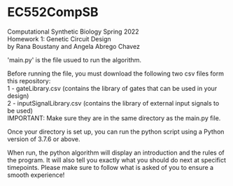 # EC552CompSB
Computational Synthetic Biology Spring 2022     
Homework 1: Genetic Circuit Design  
by Rana Boustany and Angela Abrego Chavez  
  
'main.py' is the file usued to run the algorithm.  
  
Before running the file, you must download the following two csv files form this repository:   
     1 - gateLibrary.csv (contains the library of gates that can be used in your design)  
     2 - inputSignalLibrary.csv (contains the library of external input signals to be used)  
IMPORTANT: Make sure they are in the same directory as the main.py file.  
  
Once your directory is set up, you can run the python script using a Python version of 3.7.6 or above.

When run, the python algorithm will display an introduction and the rules of the program. It will also tell you exactly what you should do next at specifict timepoints. Please make sure to follow what is asked of you to ensure a smooth experience!  




